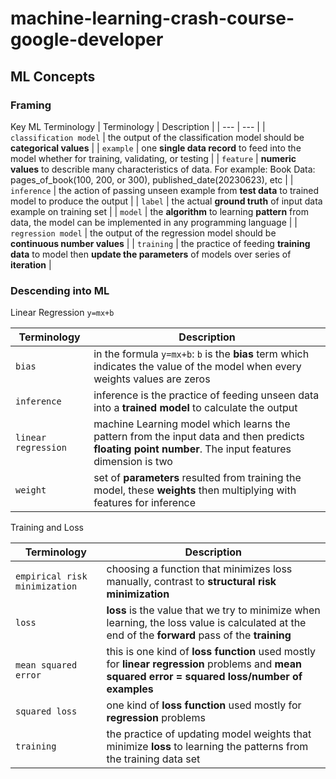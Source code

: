 # machine-learning-crash-course-google-developer
## ML Concepts
### Framing
Key ML Terminology
| Terminology | Description |
| --- | --- |
| `classification model` | the output of the classification model should be **categorical values** |
| `example` | one **single data record** to feed into the model whether for training, validating, or testing |
| `feature` | **numeric values** to describle many characteristics of data. For example: Book Data: pages_of_book(100, 200, or 300), published_date(20230623), etc |
| `inference` | the action of passing unseen example from **test data** to trained model to produce the output |
| `label` | the actual **ground truth** of input data example on training set |
| `model` | the **algorithm** to learning **pattern** from data, the model can be implemented in any programming language |
| `regression model` | the output of the regression model should be **continuous number values** |
| `training` | the practice of feeding **training data** to model then **update the parameters** of models over series of **iteration** |


### Descending into ML

Linear Regression `y=mx+b`

| Terminology | Description |
| --- | --- |
| `bias` | in the formula `y=mx+b`: `b` is the **bias** term which indicates the value of the model when every weights values are zeros |
| `inference` | inference is the practice of feeding unseen data into a **trained model** to calculate the output |
| `linear regression` | machine Learning model which learns the pattern from the input data and then predicts **floating point number**. The input features dimension is two |
| `weight` | set of **parameters** resulted from training the model, these **weights** then multiplying with features for inference  |

Training and Loss

| Terminology | Description |
| --- | --- |
| `empirical risk minimization` | choosing a function that minimizes loss manually, contrast to **structural risk minimization**  |
| `loss` | **loss** is the value that we try to minimize when learning, the loss value is calculated at the end of  the **forward** pass of the **training**|
| `mean squared error` | this is one kind of **loss function** used mostly for **linear regression** problems and **mean squared error = squared loss/number of examples** |
| `squared loss` | one kind of **loss function** used mostly for **regression** problems|
| `training` | the practice of updating model weights that minimize **loss** to learning the patterns from the training data set |
